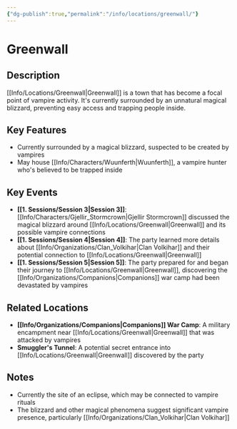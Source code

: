 ```yaml
---
{"dg-publish":true,"permalink":"/info/locations/greenwall/"}
---
```


# Greenwall

## Description
[[Info/Locations/Greenwall\|Greenwall]] is a town that has become a focal point of vampire activity. It's currently surrounded by an unnatural magical blizzard, preventing easy access and trapping people inside.

## Key Features
- Currently surrounded by a magical blizzard, suspected to be created by vampires
- May house [[Info/Characters/Wuunferth\|Wuunferth]], a vampire hunter who's believed to be trapped inside

## Key Events
- **[[1. Sessions/Session 3\|Session 3]]**: [[Info/Characters/Gjellir_Stormcrown\|Gjellir Stormcrown]] discussed the magical blizzard around [[Info/Locations/Greenwall\|Greenwall]] and its possible vampire connections
- **[[1. Sessions/Session 4\|Session 4]]**: The party learned more details about [[Info/Organizations/Clan_Volkihar\|Clan Volkihar]] and their potential connection to [[Info/Locations/Greenwall\|Greenwall]]
- **[[1. Sessions/Session 5\|Session 5]]**: The party prepared for and began their journey to [[Info/Locations/Greenwall\|Greenwall]], discovering the [[Info/Organizations/Companions\|Companions]] war camp had been devastated by vampires

## Related Locations
- **[[Info/Organizations/Companions\|Companions]] War Camp**: A military encampment near [[Info/Locations/Greenwall\|Greenwall]] that was attacked by vampires
- **Smuggler's Tunnel**: A potential secret entrance into [[Info/Locations/Greenwall\|Greenwall]] discovered by the party

## Notes
- Currently the site of an eclipse, which may be connected to vampire rituals
- The blizzard and other magical phenomena suggest significant vampire presence, particularly [[Info/Organizations/Clan_Volkihar\|Clan Volkihar]]